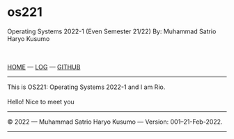 # os221
Operating Systems 2022-1 (Even Semester 21/22)
By: Muhammad Satrio Haryo Kusumo

  <body>
        
<br /><br />
<a href="https://msatrioh.github.io/os221/">HOME</a> —
<a href="TXT/mylog.txt">LOG</a> —
<a href="https://github.com/msatrioh/os221/">GITHUB</a>
<br />
<hr />

<p>This is OS221: Operating Systems 2022-1 and I am Rio.
<br /><br />
Hello! Nice to meet you
<br /></p>
<hr />

<p>© 2022 — Muhammad Satrio Haryo Kusumo — Version: 001–21-Feb-2022.</p>
<hr />

<p><br /></p>


  </body>
